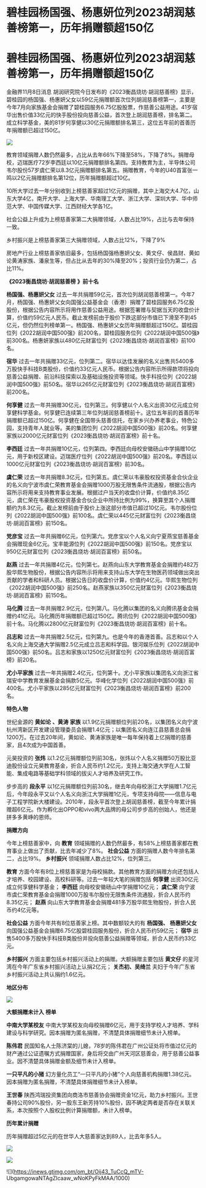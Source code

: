 # 碧桂园杨国强、杨惠妍位列2023胡润慈善榜第一，历年捐赠额超150亿

# 碧桂园杨国强、杨惠妍位列2023胡润慈善榜第一，历年捐赠额超150亿

金融界11月8日消息
胡润研究院今日发布的《2023衡昌烧坊·胡润慈善榜》显示，碧桂园的杨国强、杨惠妍父女以59亿元捐赠额首次位列胡润慈善榜第一，主要是今年7月向家族基金会捐赠了碧桂园服务6.75亿股股票，作慈善公益用途。41岁宿华出售价值33亿元的快手股份投向慈善公益，首次登上胡润慈善榜，排名第二。成立科学基金，美的81岁何享健以30亿元捐赠额排名第三，这位五年前的首善历年捐赠额已超过150亿。

![](https://inews.gtimg.com/om_bt/OwA1A0-zPgZJyLpw2s6_IQGkXgGOvPVByMy6e0EZZvE5AAA/1000)

教育领域捐赠人数仍然最多，占比从去年66%下降至58%，下降了8%。捐赠母校，迈瑞医疗72岁李西廷以10亿元捐赠额排名第四。支持教育为主，半导体公司韦尔股份57岁虞仁荣以8.3亿元捐赠额排名第五。捐赠教育，今年的U40首富张一鸣以2亿元捐赠额排名第12位，历年捐赠额超过10亿。

10所大学过去一年分别收到上榜慈善家超过1亿元的捐赠，其中上海交大4.7亿，山东大学4亿，南开大学、上海大学、华南理工大学、浙江大学、深圳大学、华中师范大学、中国传媒大学、江西财经大学各1亿。

社会公益上升成为上榜慈善家第二大捐赠领域，人数占比19%，占比与去年保持一致。

乡村振兴是上榜慈善家第三大捐赠领域，人数占比12%，下降了9%

房地产行业上榜慈善家依旧最多，包括杨国强杨惠妍父女、黄文仔、侯昌财、黄如论黄涛家族、潘泉生等，但占比从去年的30%降至20%；投资行业仍为第二，占比11%。

**《2023衡昌烧坊·胡润慈善榜** **》前十名**

**杨国强、杨惠妍父女**
过去一年共捐赠59亿元，首次位列胡润慈善榜第一。今年7月，杨国强、杨惠妍父女向国强公益基金会（香港）捐赠了碧桂园服务6.75亿股股份，根据公告内容所示将用作慈善公益用途。根据签署赠与契据当天的收盘价计算，价值约59亿元人民币。截止发榜前由于股价下跌这部分市值已下滑至不到45亿元，但仍然位列榜单第一。杨国强、杨惠妍父女历年捐赠额超过150亿。碧桂园位列《2022胡润中国500强》前200名，碧桂园服务位列《2022胡润中国500强》前300名。杨惠妍家族以480亿元财富位列《2023衡昌烧坊·胡润百富榜》前100名。

**宿华**
过去一年共捐赠33亿元，位列第二。宿华以达佳发展的名义出售共5400多万股快手科技B类股份，价值约33亿元人民币。根据公告内容所示所得款项将投向慈善公益捐赠、前沿科技探索以及基础设施投资等领域。快手科技位列《2022胡润中国500强》前50名。宿华以265亿元财富位列《2023衡昌烧坊·胡润百富榜》前200名。

**何享健**
过去一年共捐赠30亿元，位列第三。何享健以个人名义出资30亿元成立何享健科学基金。何享健已连续第三年位列胡润慈善榜前十。这位五年前的首善历年捐赠额已超过150亿。何享健在全国带头慈善信托，在家乡兴办养老事业，特色公园，支持青年人就业等。美的集团位列《2022胡润中国500强》前20名。何享健家族以2000亿元财富位列《2023衡昌烧坊·胡润百富榜》前十名。

**李西廷**
过去一年共捐赠10亿元，位列第四。李西廷向母校安徽砀山中学捐赠10亿元，用于新校区建设。迈瑞医疗位列《2022胡润中国500强》前20名。李西廷以1000亿元财富位列《2023衡昌烧坊·胡润百富榜》前30名。

**虞仁荣**
过去一年共捐赠8.3亿元，位列第五。虞仁荣以韦豪股权投资基金合伙企业的名义向宁波市虞仁荣教育基金会捐赠1000万股无限售条件流通股，根据公告内容所示将用来支持教育事业发展。根据过户当天的收盘价计算，价值约8.35亿元，虞仁荣在韦豪股权投资基金合伙企业中所持比例为99%，换算至其个人捐赠额约为8.3亿元。截止发榜前由于股价上涨这部分市值已超过10亿元。韦尔股份位列《2022胡润中国500强》前100名。虞仁荣以445亿元财富位列《2023衡昌烧坊·胡润百富榜》前150名。

**党彦宝**
过去一年共捐赠6亿元，位列第六。党彦宝以个人名义向宁夏燕宝慈善基金会捐赠现金6亿元。宝丰能源位列《2022胡润中国500强》前150名。党彦宝以950亿元财富位列《2023衡昌烧坊·胡润百富榜》前50名。

**赵燕**
过去一年共捐赠4亿元，位列第七。赵燕向山东大学教育基金会捐赠约482万股华熙生物股份，根据公告内容所示将用来支持山东大学在生物医药领域做出突出贡献的学者和科研人员。根据公告日的收盘价计算，价值约4亿元。华熙生物位列《2022胡润中国500强》前250名。赵燕家族以350亿元财富位列《2023衡昌烧坊·胡润百富榜》前150名。

**马化腾**
过去一年共捐赠2.9亿元，位列第八。马化腾以集团的名义向腾讯基金会捐赠约41亿元。马化腾历年捐赠额已超过150亿。腾讯位列《2022胡润中国500强》前十名。马化腾以2800亿元财富位列《2023衡昌烧坊·胡润百富榜》前十名。

**吕志和**
过去一年共捐赠2.5亿元，位列第九。也是今年的香港首善。吕志和以个人名义向上海交通大学捐赠2.5亿元成立吕志和科学园。银河娱乐位列《2022胡润中国500强》前50名。吕志和家族以1250亿元财富位列《2023衡昌烧坊·胡润百富榜》前20名。

**尤小平家族**
过去一年共捐赠2.4亿元，位列第十。尤小平家族以集团名义向浙江省瑞安中学教育发展基金会捐款5亿元。华峰化学位列《2022胡润中国500强》前400名。尤小平家族以285亿元财富位列《2023衡昌烧坊·胡润百富榜》前200名。

**特色人物**

世纪金源的 **黄如论** **、黄涛** **家族**
以1.9亿元捐赠额位列前20名，以集团名义向宁波杭州湾新区开发建设管理委员会捐赠1.4亿元；以集团名义向连江县慈善总会捐1200万。在过去20年间，黄如论、黄涛家族是唯一每年保持着上亿捐赠的慈善家，且4次成为中国首善。

元昊投资的 **张炜**
以1.2亿元捐赠额位列前30名，张炜以个人名义捐赠50万股比亚迪股份设立元昊教育基金，折合人民币约1.2亿元，支持上海交通大学在人工智能、集成电路等基础学科领域的拔尖人才培养及研究工作。

步步高的 **段永平**
以1亿元捐赠额位列前30名，继去年向母校浙江大学捐赠1.7亿元后，今年段永平又以个人名义向浙江大学捐赠1亿元，专项支持母院——信息与电子工程学院新大楼建设。2010年，段永平首次登上胡润慈善榜，截至今年累计捐赠超6亿元。作为孵化出OPPO和vivo两大品牌的母公司步步高的创始人，他还是拼多多黄峥的恩师。

**捐赠方向**

今年上榜慈善家中，向 **教育** 领域捐赠的人数仍然最多，有58%上榜慈善家都在教育事业上做出了贡献，比去年减少了8%。 **社会公益**
方面的捐赠人数今年排名第二，占比19%。 **乡村振兴** 领域捐赠人数占比12%，位列第三。

**教育** 方面今年有8位上榜慈善家是为母校捐款。其他教育方面的捐赠方向还包括人才培养、校园建设、高校科研等。过去一年较大笔的捐赠包括 **何享健**
出资30亿元成立何享健科学基金； **李西廷** 向母校安徽砀山中学捐赠10亿元； **虞仁荣**
向宁波市虞仁荣教育基金会捐赠1000万股韦尔股份无限售条件流通股，折合人民币约8.35亿元； **赵燕**
向山东大学教育基金会捐赠481多万股华熙生物股份，折合人民币约4亿元等。

**社会公益** 方面今年共有8位慈善家上榜。其中数额较大的有 **杨国强、** **杨惠妍父女**
向国强公益基金会捐赠6.75亿股碧桂园服务股份，折合人民币约59亿元； **宿华**
出售5400多万股快手科技B类股份并投向慈善公益捐赠等领域，折合人民币约33亿元。

**乡村振兴** 方面主要包括乡村振兴活动上的捐赠。大额捐赠主要包括 **黄文仔** 的星河湾在今年广东省乡村振兴活动上认捐2亿元； **关杰初、吴绮兰**
夫妇于今年广东省乡村振兴活动上共认捐约1.6亿元。

**地区分布**

![](https://inews.gtimg.com/om_bt/Off_71LZJqzFfmTG0QmtePpbgkszkAo5UBnQaWiQ69aG0AA/1000)

**大额捐赠未计入** **榜单**

**中南大学某校友** 中南大学某校友向母校捐赠6亿元，用于支持学校人才培养、学科建设与科学研究。因本捐赠为匿名捐赠，不清楚具体捐赠细节未计入榜单。

**陈伟君**
民国知名人士陈济棠的儿媳，78岁的陈伟君在广州公证处将市值过亿元的财产通过公证遗嘱方式捐赠国家，身后将交由广州天河区慈善会，用于慈善公益事业。因不清楚具体捐赠金额及细节未计入榜单。

**一只平凡的小猪** 幻方量化员工“一只平凡的小猪”个人向慈善机构捐赠1.38亿元。因本捐赠为匿名捐赠，不清楚具体捐赠细节未计入榜单。

**王世春**
陕西鸿瑞投资集团向商洛市慈善协会捐赠资金1亿元，助力乡村振兴。王世春持公司90%股份，另一股东王新芳持10%股份，因不确定两者是否存在关联关系，本次按照个人股权比例计算捐赠额，未计入榜单。

**历年累计捐赠**

历年捐赠超过5亿元的在世华人大慈善家达到89人，比去年多5人。

![](https://inews.gtimg.com/om_bt/OmJ5sbdh5tKVf7nPajTvp7Y8mzj9A27PZEx_XDqoc1LuAAA/1000)

![](https://inews.gtimg.com/om_bt/O_j8K824ZzFX2tcgrB3W3mnrtxy37OQdiEObB84iM6RIkAA/1000)

![](https://inews.gtimg.com/om_bt/Oij43_TuCcQ_mTV-
UbgamgowaNTAgZIcaaw_wNoKPyFkMAA/1000)


